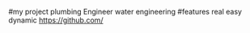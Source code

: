 #my project 
plumbing Engineer 
water engineering 
#features 
real 
easy 
dynamic 
https://github.com/
